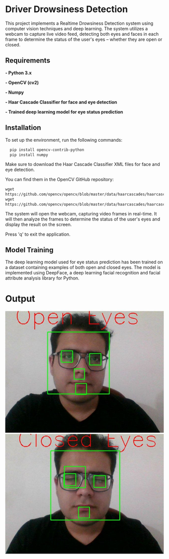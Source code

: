 # Driver Drowsiness Detection


This project implements a Realtime Drowsiness Detection system using computer vision techniques and deep learning. The system utilizes a webcam to capture live video feed, detecting both eyes and faces in each frame to determine the status of the user's eyes – whether they are open or closed.

##
##

## Requirements

**- Python 3.x**

**- OpenCV (cv2)**

**- Numpy**

**- Haar Cascade Classifier for face and eye detection**

**- Trained deep learning model for eye status prediction**

##
##

## Installation

To set up the environment, run the following commands:

      pip install opencv-contrib-python
      pip install numpy

Make sure to download the Haar Cascade Classifier XML files for face and eye detection.

You can find them in the OpenCV GitHub repository: 

    wget https://github.com/opencv/opencv/blob/master/data/haarcascades/haarcascade_frontalface_default.xml
    wget https://github.com/opencv/opencv/blob/master/data/haarcascades/haarcascade_eye.xml


The system will open the webcam, capturing video frames in real-time. It will then analyze the frames to determine the status of the user's eyes and display the result on the screen.

Press 'q' to exit the application.

##
##

## Model Training

The deep learning model used for eye status prediction has been trained on a dataset containing examples of both open and closed eyes. The model is implemented using DeepFace, a deep learning facial recognition and facial attribute analysis library for Python.

##
##

# Output

<img src="https://github.com/MoeinRez79/Driver-drowsiness-detection/blob/main/Live_image_1.png" alt="img1"/>
<img src="https://github.com/MoeinRez79/Driver-drowsiness-detection/blob/main/Live_image_2.png" alt="img2"/>
